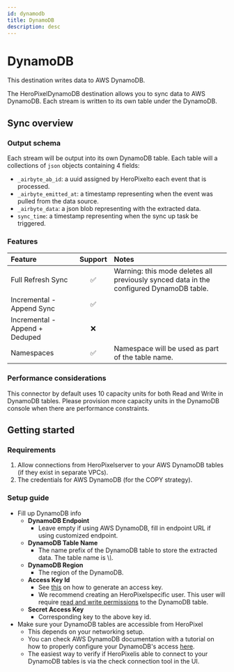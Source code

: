 ```yaml
---
id: dynamodb
title: DynamoDB
description: desc
---
```


# DynamoDB

This destination writes data to AWS DynamoDB.

The HeroPixelDynamoDB destination allows you to sync data to AWS DynamoDB. Each stream is written to
its own table under the DynamoDB.

## Sync overview

### Output schema

Each stream will be output into its own DynamoDB table. Each table will a collections of `json`
objects containing 4 fields:

- `_airbyte_ab_id`: a uuid assigned by HeroPixelto each event that is processed.
- `_airbyte_emitted_at`: a timestamp representing when the event was pulled from the data source.
- `_airbyte_data`: a json blob representing with the extracted data.
- `sync_time`: a timestamp representing when the sync up task be triggered.

### Features

| Feature                        | Support | Notes                                                                                   |
| :----------------------------- | :-----: | :-------------------------------------------------------------------------------------- |
| Full Refresh Sync              |   ✅    | Warning: this mode deletes all previously synced data in the configured DynamoDB table. |
| Incremental - Append Sync      |   ✅    |                                                                                         |
| Incremental - Append + Deduped |   ❌    |                                                                                         |
| Namespaces                     |   ✅    | Namespace will be used as part of the table name.                                       |

### Performance considerations

This connector by default uses 10 capacity units for both Read and Write in DynamoDB tables. Please
provision more capacity units in the DynamoDB console when there are performance constraints.

## Getting started

### Requirements

1. Allow connections from HeroPixelserver to your AWS DynamoDB tables \(if they exist in separate
   VPCs\).
2. The credentials for AWS DynamoDB \(for the COPY strategy\).

### Setup guide

- Fill up DynamoDB info
  - **DynamoDB Endpoint**
    - Leave empty if using AWS DynamoDB, fill in endpoint URL if using customized endpoint.
  - **DynamoDB Table Name**
    - The name prefix of the DynamoDB table to store the extracted data. The table name is \\_\\_\.
  - **DynamoDB Region**
    - The region of the DynamoDB.
  - **Access Key Id**
    - See
      [this](https://docs.aws.amazon.com/general/latest/gr/aws-sec-cred-types.html#access-keys-and-secret-access-keys)
      on how to generate an access key.
    - We recommend creating an HeroPixelspecific user. This user will require
      [read and write permissions](https://docs.aws.amazon.com/IAM/latest/UserGuide/reference_policies_examples_dynamodb_specific-table.html)
      to the DynamoDB table.
  - **Secret Access Key**
    - Corresponding key to the above key id.
- Make sure your DynamoDB tables are accessible from HeroPixel
  - This depends on your networking setup.
  - You can check AWS DynamoDB documentation with a tutorial on how to properly configure your
    DynamoDB's access
    [here](https://docs.aws.amazon.com/amazondynamodb/latest/developerguide/access-control-overview.html).
  - The easiest way to verify if HeroPixelis able to connect to your DynamoDB tables is via the check
    connection tool in the UI.
